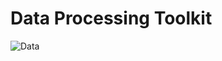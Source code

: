 # Data Processing Toolkit
![Data](https://raw.githubusercontent.com/Anirudh-C/data_processing_tk/master/data.png?token=Ad17bfjY4yURkETGn_ZNhpsSlcxxwFZWks5cClw7wA%3D%3D)
